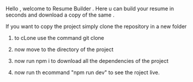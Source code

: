 Hello , welcome to  Resume Builder .
Here u can build your resume in seconds and download a copy of the same .


If you want to copy the project simply clone the repository in a new folder 
1. to cLone use the command 
git clone

2. now move to the directory of the project
3. now run npm i to download all the dependencies of the project 
4. now run th ecommand "npm run dev" to  see the roject live.

